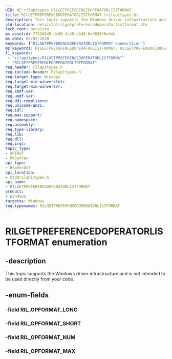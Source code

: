 ```yaml
---
UID: NE:rilapitypes.RILGETPREFERENCEDOPERATORLISTFORMAT
title: RILGETPREFERENCEDOPERATORLISTFORMAT (rilapitypes.h)
description: This topic supports the Windows driver infrastructure and is not intended to be used directly from your code.
old-location: netvista\rilgetpreferencedoperatorlistformat.htm
tech.root: netvista
ms.assetid: 77526649-dc98-4c40-b348-6e5620f6e4eb
ms.date: 05/02/2018
keywords: ["RILGETPREFERENCEDOPERATORLISTFORMAT enumeration"]
ms.keywords: RILGETPREFERENCEDOPERATORLISTFORMAT, RILGETPREFERENCEDOPERATORLISTFORMAT enumeration [Network Drivers Starting with Windows Vista], RIL_OPFORMAT_MAX, RIL_OPFORMAT_NUM, RIL_OPFORMAT_SHORT, netvista.rilgetpreferencedoperatorlistformat, ntddrilapitypes/RILGETPREFERENCEDOPERATORLISTFORMAT, ntddrilapitypes/RIL_OPFORMAT_MAX, ntddrilapitypes/RIL_OPFORMAT_NUM, ntddrilapitypes/RIL_OPFORMAT_SHORT
f1_keywords:
 - "rilapitypes/RILGETPREFERENCEDOPERATORLISTFORMAT"
 - "RILGETPREFERENCEDOPERATORLISTFORMAT"
req.header: rilapitypes.h
req.include-header: Rilapitypes.h
req.target-type: Windows
req.target-min-winverclnt: 
req.target-min-winversvr: 
req.kmdf-ver: 
req.umdf-ver: 
req.ddi-compliance: 
req.unicode-ansi: 
req.idl: 
req.max-support: 
req.namespace: 
req.assembly: 
req.type-library: 
req.lib: 
req.dll: 
req.irql: 
topic_type:
- APIRef
- kbSyntax
api_type:
- HeaderDef
api_location:
- ntddrilapitypes.h
api_name:
- RILGETPREFERENCEDOPERATORLISTFORMAT
product:
- Windows
targetos: Windows
req.typenames: RILGETPREFERENCEDOPERATORLISTFORMAT
---
```


# RILGETPREFERENCEDOPERATORLISTFORMAT enumeration


## -description


This topic supports the Windows driver infrastructure and is not intended to be used directly from your code.


## -enum-fields




### -field RIL_OPFORMAT_LONG


### -field RIL_OPFORMAT_SHORT


### -field RIL_OPFORMAT_NUM


### -field RIL_OPFORMAT_MAX

